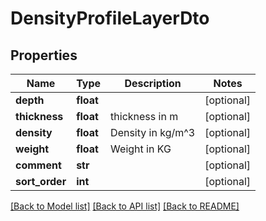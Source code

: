 # DensityProfileLayerDto

## Properties
Name | Type | Description | Notes
------------ | ------------- | ------------- | -------------
**depth** | **float** |  | [optional] 
**thickness** | **float** | thickness in m | [optional] 
**density** | **float** | Density in kg/m^3 | [optional] 
**weight** | **float** | Weight in KG | [optional] 
**comment** | **str** |  | [optional] 
**sort_order** | **int** |  | [optional] 

[[Back to Model list]](../README.md#documentation-for-models) [[Back to API list]](../README.md#documentation-for-api-endpoints) [[Back to README]](../README.md)

